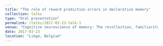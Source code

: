```yaml
---
title: "The role of reward prediction errors in declarative memory"
collection: talks
type: "Oral presentation"
permalink: /talks/2017-03-23-talk-1
venue: "Cognitive neuroscience of memory: The recollection, familiarity and novelty detection conference "
date: 2017-03-23
location: "Liège, Belgium"
---
```


